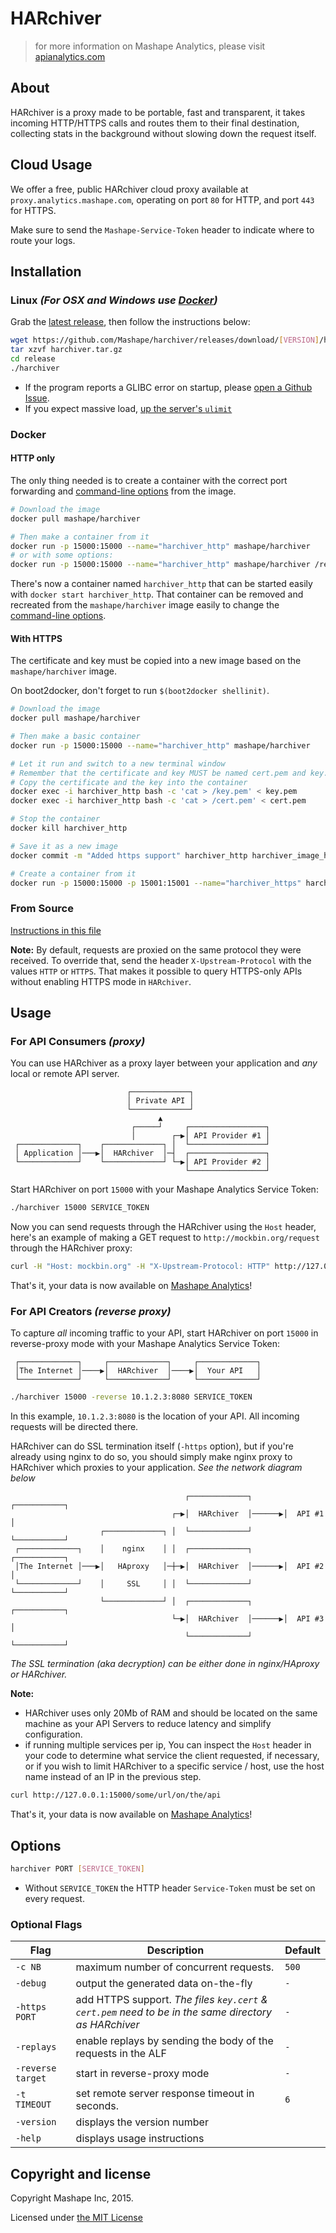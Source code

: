 # HARchiver

> for more information on Mashape Analytics, please visit [apianalytics.com](https://www.apianalytics.com)

## About

HARchiver is a proxy made to be portable, fast and transparent, it takes incoming HTTP/HTTPS calls and routes them to their final destination, collecting stats in the background without slowing down the request itself.

## Cloud Usage

We offer a free, public HARchiver cloud proxy available at `proxy.analytics.mashape.com`, operating on port `80` for HTTP, and port `443` for HTTPS. 

Make sure to send the `Mashape-Service-Token` header to indicate where to route your logs.

## Installation

### Linux *(For OSX and Windows use [Docker](#docker))*

Grab the [latest release](https://github.com/Mashape/HARchiver/releases), then follow the instructions below:

```sh
wget https://github.com/Mashape/harchiver/releases/download/[VERSION]/harchiver.tar.gz
tar xzvf harchiver.tar.gz
cd release
./harchiver
```

- If the program reports a GLIBC error on startup, please [open a Github Issue](https://github.com/Mashape/HARchiver/issues).
- If you expect massive load, [up the server's `ulimit`](http://www.cyberciti.biz/faq/linux-increase-the-maximum-number-of-open-files/)

### Docker

#### HTTP only

The only thing needed is to create a container with the correct port forwarding and [command-line options](#options) from the image.

```sh
# Download the image
docker pull mashape/harchiver

# Then make a container from it
docker run -p 15000:15000 --name="harchiver_http" mashape/harchiver
# or with some options:
docker run -p 15000:15000 --name="harchiver_http" mashape/harchiver /release/harchiver 15000 SERVICE_TOKEN
```

There's now a container named `harchiver_http` that can be started easily with `docker start harchiver_http`. That container can be removed and recreated from the `mashape/harchiver` image easily to change the [command-line options](#options).

#### With HTTPS

The certificate and key must be copied into a new image based on the `mashape/harchiver` image.

On boot2docker, don't forget to run `$(boot2docker shellinit)`.

```sh
# Download the image
docker pull mashape/harchiver

# Then make a basic container
docker run -p 15000:15000 --name="harchiver_http" mashape/harchiver

# Let it run and switch to a new terminal window
# Remember that the certificate and key MUST be named cert.pem and key.pem
# Copy the certificate and the key into the container
docker exec -i harchiver_http bash -c 'cat > /key.pem' < key.pem
docker exec -i harchiver_http bash -c 'cat > /cert.pem' < cert.pem

# Stop the container
docker kill harchiver_http

# Save it as a new image
docker commit -m "Added https support" harchiver_http harchiver_image_https

# Create a container from it
docker run -p 15000:15000 -p 15001:15001 --name="harchiver_https" harchiver_image_https /release/harchiver 15000 -https 15001 SERVICE_TOKEN
```

### From Source

[Instructions in this file](INSTALL.md)


**Note:** By default, requests are proxied on the same protocol they were received. To override that, send the header `X-Upstream-Protocol` with the values `HTTP` or `HTTPS`. That makes it possible to query HTTPS-only APIs without enabling HTTPS mode in `HARchiver`.

## Usage

### For API Consumers *(proxy)*

You can use HARchiver as a proxy layer between your application and *any* local or remote API server.

```
                          ┌─────────────┐                 
                          │ Private API │                 
                          └─────────────┘                 
                                 ▲                        
                           ┌─────┘     ┌─────────────────┐
                           │        ┌─▶│ API Provider #1 │
 ┌─────────────┐    ┌─────────────┐ │  └─────────────────┘
 │ Application │───▶│  HARchiver  │─┤  ┌─────────────────┐
 └─────────────┘    └─────────────┘ └─▶│ API Provider #2 │
                                       └─────────────────┘
```

Start HARchiver on port `15000` with your Mashape Analytics Service Token:

```sh
./harchiver 15000 SERVICE_TOKEN
```

Now you can send requests through the HARchiver using the `Host` header, here's an example of making a GET request to `http://mockbin.org/request` through the HARchiver proxy:

```sh
curl -H "Host: mockbin.org" -H "X-Upstream-Protocol: HTTP" http://127.0.0.1:15000/get
```

That's it, your data is now available on [Mashape Analytics](https://www.apianalytics.com)!

### For API Creators *(reverse proxy)*

To capture *all* incoming traffic to your API, start HARchiver on port `15000` in reverse-proxy mode with your Mashape Analytics Service Token:

```
 ┌─────────────┐     ┌─────────────┐     ┌─────────────┐
 │The Internet │────▶│  HARchiver  │────▶│  Your API   │
 └─────────────┘     └─────────────┘     └─────────────┘
```

```sh
./harchiver 15000 -reverse 10.1.2.3:8080 SERVICE_TOKEN
```

In this example, `10.1.2.3:8080` is the location of your API. All incoming requests will be directed there.

HARchiver can do SSL termination itself (`-https` option), but if you're already using nginx to do so, you should simply make nginx proxy to HARchiver which proxies to your application. *See the network diagram below*

```
                                       ┌─────────────┐       ┌───────────┐
                                    ┌─▶│  HARchiver  │──────▶│  API #1   │
                    ┌─────────────┐ │  └─────────────┘       └───────────┘
 ┌─────────────┐    │    nginx    │ │  ┌─────────────┐       ┌───────────┐
 │The Internet │───▶│   HAproxy   │─┼─▶│  HARchiver  │──────▶│  API #2   │
 └─────────────┘    │     SSL     │ │  └─────────────┘       └───────────┘
                    └─────────────┘ │  ┌─────────────┐       ┌───────────┐
                                    └─▶│  HARchiver  │──────▶│  API #3   │
                                       └─────────────┘       └───────────┘
```

*The SSL termination (aka decryption) can be either done in nginx/HAproxy or HARchiver.*

**Note:** 
- HARchiver uses only 20Mb of RAM and should be located on the same machine as your API Servers to reduce latency and simplify configuration.
- if running multiple services per ip, You can inspect the `Host` header in your code to determine what service the client requested, if necessary, or if you wish to limit HARchiver to a specific service / host, use the host name instead of an IP in the previous step.

```sh
curl http://127.0.0.1:15000/some/url/on/the/api
```

That's it, your data is now available on [Mashape Analytics](https://www.apianalytics.com)!

## Options

```sh
harchiver PORT [SERVICE_TOKEN]
```

- Without `SERVICE_TOKEN` the HTTP header `Service-Token` must be set on every request.

### Optional Flags

| Flag              | Description                                                                                          | Default |
| ----------------- | ---------------------------------------------------------------------------------------------------- | ------- |
| `-c NB`           | maximum number of concurrent requests.                                                               | `500`   |
| `-debug`          | output the generated data on-the-fly                                                                 | `-`     |
| `-https PORT`     | add HTTPS support. *The files `key.cert` & `cert.pem` need to be in the same directory as HARchiver* | `-`     |
| `-replays`        | enable replays by sending the body of the requests in the ALF                                        | `-`     |
| `-reverse target` | start in reverse-proxy mode                                                                          | `-`     |
| `-t TIMEOUT`      | set remote server response timeout in seconds.                                                       | `6`     |
| `-version`        | displays the version number                                                                          |         |
| `-help`           | displays usage instructions                                                                          |         |

## Copyright and license

Copyright Mashape Inc, 2015.

Licensed under [the MIT License](https://github.com/Mashape/HARchiver/blob/master/LICENSE)
